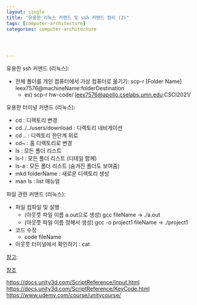 ```yaml
---
layout: single
title: "유용한 리눅스 커맨드 및 ssh 커멘드 정리 (2)"
tags: [computer-architecture]
categories: computer-architecture




---
```


유용한 ssh 커맨드 (리눅스):

- 전체 폴더를 개인 컴퓨터에서 가상 컴퓨터로 옮기기: scp-r [Folder Name] leex7576@machineName:folderDestination
  - ex) scp-r hw-code/ leex7576@apollo.cselabs.umn.edu:CSCI2021/

유용한 터미널 커맨드 (리눅스):

- cd : 디렉토리 변경
- cd../../users/download : 디렉토리 내비게이션
- cd .. : 디렉토리 한단계 위로
- cd~ : 홈 디렉토리로 변경
- ls : 모든 폴더 리스트
- ls-l : 모든 폴더 리스트 (디테일 함께)
- ls-a : 모든 폴더 리스트 (숨겨진 폴더도 보여줌)
- mkd folderName : 새로운 디렉토리 생성
- man ls : list 매뉴얼

파일 관련 커맨드 (리눅스):

- 파일 컴파일 및 실행
  - (아웃풋 파일 이름 a.out으로 생성) gcc fileName -> ./a.out
  -  (아웃풋 파일 이름 정해서 생성) gcc -o project1 fileName -> ./project1 
- 코드 수정
  - code fileName
- 아웃풋 터미널에서 확인하기 : cat

<u>참고</u>: 

<u>참조</u>

https://docs.unity3d.com/ScriptReference/Input.html
https://docs.unity3d.com/ScriptReference/KeyCode.html
https://www.udemy.com/course/unitycourse/



